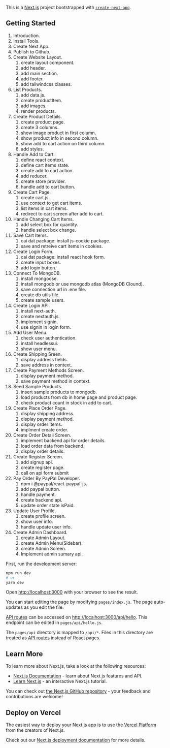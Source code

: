 This is a [Next.js](https://nextjs.org/) project bootstrapped with [`create-next-app`](https://github.com/vercel/next.js/tree/canary/packages/create-next-app).

## Getting Started

1. Introduction.
2. Install Tools.
3. Create Next App.
4. Publish to Github.
5. Create Website Layout.
    1. create layout component.
    2. add header.
    3. add main section.
    4. add footer.
    5. add tailwindcss classes.  
6. List Products.
    1. add data.js.
    2. create productItem.
    3. add images.
    4. render products.
7. Create Product Details.
    1. create product page.
    2. create 3 columns.
    3. show image product in first column.
    4. show product info in second column.
    5. show add to cart action on third column.
    6. add styles.
8. Handle Add to Cart.
    1. define react context.
    2. define cart items state.
    3. create add to cart action.
    4. add reducer.
    5. create store provider.
    6. handle add to cart button.
9. Create Cart Page.
    1. create cart.js.
    2. use context to get cart items.
    3. list items in cart items.
    4. redirect to cart screen after add to cart.
10. Handle Changing Cart Items.
    1. add select box for quantity.
    2. handle select box change.
11. Save Cart Items.
    1. cai dat package: install js-cookie package.
    2. save and retreive cart items in cookies.
12. Create Login Form.
    1. cai dat package: install react hook form.
    2. create input boxes.
    3. add login button.
13. Connect To MongoDB.
    1. install mongoose.
    2. install mongodb or use mongodb atlas (MongoDB Clound).
    3. save connection url in .env file.
    4. create db utils file.
    5. create sample users.
14. Create Login API.
    1. install next-auth.
    2. create nextauth.js.
    3. implement signin.
    4. use signin in login form.
15. Add User Menu.
    1. check user authentication.
    2. install headlessui.
    3. show user menu.
16. Create Shipping Sreen. 
    1. display address fields.
    2. save address in context.
17. Create Payment Methods Screen.
    1. display payment method.
    2. save payment method in context.
18. Seed Sample Products.
    1. insert sample products to mongodb.
    2. load products from db in home page and product page.
    3. check product count in stock in add to cart.
19. Create Place Order Page.
    1. display shipping address.
    2. display payment method.
    3. display order items.
    4. implment create order.
20. Create Order Detail Screen.
    1. implement backend api for order details.
    2. load order data from backend.
    3. display order details.
21. Create Register Screen.
    1. add signup api.
    2. create register page.
    3. call on api form submit
22. Pay Order By PayPal Developer.
    1. npm i @paypal/react-paypal-js.
    2. add paypal button.
    3. handle payment.
    4. create backend api.
    5. update order state isPaid.
23. Update User Profile.
    1. create profile screen.
    2. show user info.
    3. handle update user info.
24. Create Admin Dashboard.
    1. create Admin Layout.
    2. create Admin Menu(Sidebar).
    3. create Admin Screen.
    4. Implement admin sumary api.



First, run the development server:

```bash
npm run dev
# or
yarn dev
```

Open [http://localhost:3000](http://localhost:3000) with your browser to see the result.

You can start editing the page by modifying `pages/index.js`. The page auto-updates as you edit the file.

[API routes](https://nextjs.org/docs/api-routes/introduction) can be accessed on [http://localhost:3000/api/hello](http://localhost:3000/api/hello). This endpoint can be edited in `pages/api/hello.js`.

The `pages/api` directory is mapped to `/api/*`. Files in this directory are treated as [API routes](https://nextjs.org/docs/api-routes/introduction) instead of React pages.

## Learn More

To learn more about Next.js, take a look at the following resources:

- [Next.js Documentation](https://nextjs.org/docs) - learn about Next.js features and API.
- [Learn Next.js](https://nextjs.org/learn) - an interactive Next.js tutorial.

You can check out [the Next.js GitHub repository](https://github.com/vercel/next.js/) - your feedback and contributions are welcome!

## Deploy on Vercel

The easiest way to deploy your Next.js app is to use the [Vercel Platform](https://vercel.com/new?utm_medium=default-template&filter=next.js&utm_source=create-next-app&utm_campaign=create-next-app-readme) from the creators of Next.js.

Check out our [Next.js deployment documentation](https://nextjs.org/docs/deployment) for more details.



